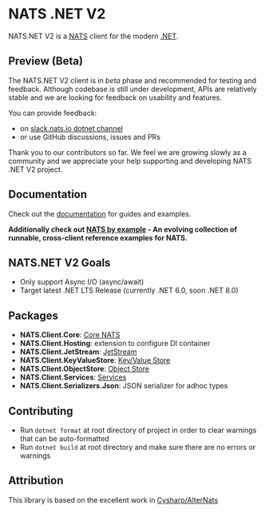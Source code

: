 # NATS .NET V2

NATS.NET V2 is a [NATS](https://nats.io) client for the modern [.NET](https://dot.net/).

## Preview (Beta)

The NATS.NET V2 client is in *beta* phase and recommended for testing and feedback.
Although codebase is still under development, APIs are relatively stable and we are
looking for feedback on usability and features.

You can provide feedback:

* on [slack.nats.io dotnet channel](https://natsio.slack.com/channels/dotnet)
* or use GitHub discussions, issues and PRs

Thank you to our contributors so far. We feel we are growing slowly as a community and we appreciate your help
supporting and developing NATS .NET V2 project.

## Documentation

Check out the [documentation](https://nats-io.github.io/nats.net.v2/) for guides and examples.

**Additionally check out [NATS by example](https://natsbyexample.com) - An evolving collection of runnable, cross-client reference examples for NATS.**

## NATS.NET V2 Goals

- Only support Async I/O (async/await)
- Target latest .NET LTS Release (currently .NET 6.0, soon .NET 8.0)

## Packages

- **NATS.Client.Core**: [Core NATS](https://docs.nats.io/nats-concepts/core-nats)
- **NATS.Client.Hosting**: extension to configure DI container
- **NATS.Client.JetStream**: [JetStream](https://docs.nats.io/nats-concepts/jetstream)
- **NATS.Client.KeyValueStore**: [Key/Value Store](https://docs.nats.io/nats-concepts/jetstream/key-value-store)
- **NATS.Client.ObjectStore**: [Object Store](https://docs.nats.io/nats-concepts/jetstream/obj_store)
- **NATS.Client.Services**: [Services](https://docs.nats.io/using-nats/developer/services)
- **NATS.Client.Serializers.Json**: JSON serializer for adhoc types

## Contributing

- Run `dotnet format` at root directory of project in order to clear warnings that can be auto-formatted
- Run `dotnet build` at root directory and make sure there are no errors or warnings

## Attribution

This library is based on the excellent work in [Cysharp/AlterNats](https://github.com/Cysharp/AlterNats)
